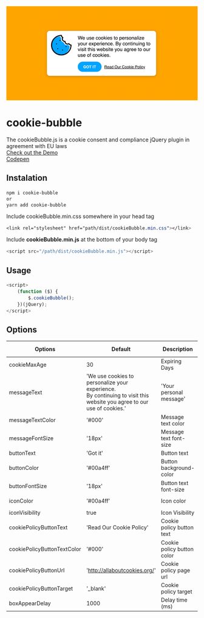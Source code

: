 <img src="https://github.com/joaopereirawd/cookieBubble/blob/master/img/cookieBubble.png">


# cookie-bubble 
The cookieBubble.js is a cookie consent and compliance jQuery plugin in agreement with EU laws</br>
<a href="https://joaopereirawd.github.io/cookieBubble/" target="blank">Check out the Demo</a></br>
<a href="https://codepen.io/joaopereirawd/pen/pKpYpE" target="blank">Codepen</a>


## Instalation
```
npm i cookie-bubble
or
yarn add cookie-bubble
```
Include cookieBubble.min.css somewhere in your head tag 
```css
<link rel="stylesheet" href="path/dist/cookieBubble.min.css"></link>
```

Include **cookieBubble.min.js** at the bottom of your body tag
```js
<script src="/path/dist/cookieBubble.min.js"></script>
```

## Usage
```js
<script>
    (function ($) {
        $.cookieBubble();
    })(jQuery);
</script>
```


## Options 
Options | Default |Description | Available Options
--- | --- | --- | --- 
cookieMaxAge                | 30                              | Expiring Days| (Number)
messageText                 | 'We use cookies to personalize your experience. </br> By continuing to visit this website you agree to our use of cookies.'     | 'Your personal message'   | (String)
messageTextColor            | '#000'                          | Message text color| hex, rgb, rgba
messageFontSize             | '18px'                          | Message text font-size      | px, em, rem
buttonText                  | 'Got it'                        | Button text                 | (String)
buttonColor                 | '#00a4ff'                       | Button background-color     | hex, rgb, rgba 
buttonFontSize              | '18px'                          | Button text font-size       | px, em, rem 
iconColor                   | '#00a4ff'                       | Icon color                  | hex, rgb, rgba
iconVisibility              | true                            | Icon Visibility             | (Bool)
cookiePolicyButtonText      | 'Read Our Cookie Policy'        | Cookie policy button text   | (String)
cookiePolicyButtonTextColor | '#000'                          | Cookie policy button color  | hex, rgb, rgba
cookiePolicyButtonUrl       | 'http://allaboutcookies.org/'   | Cookie policy page url      | url
cookiePolicyButtonTarget    | '_blank'                        | Cookie policy target        | _self
boxAppearDelay              | 1000                            | Delay time (ms)             | (Number)
    

 
 

